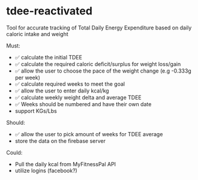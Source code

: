 # tdee-reactivated
 Tool for accurate tracking of Total Daily Energy Expenditure based on daily caloric intake and weight
 
 Must:
- ✅ calculate the initial TDEE
- ✅ calculate the required caloric deficit/surplus for weight loss/gain
- ✅ allow the user to choose the pace of the weight change (e.g -0.333g per week)
- ✅ calculate required weeks to meet the goal
- ✅ allow the user to enter daily kcal/kg
- ✅ calculate weekly weight delta and average TDEE
- ✅ Weeks should be numbered and have their own date
-  support KGs/Lbs
 
 Should:
 - ✅ allow the user to pick amount of weeks for TDEE average
 - store the data on the firebase server
 
 Could:
 - Pull the daily kcal from MyFitnessPal API
 - utilize logins (facebook?)
